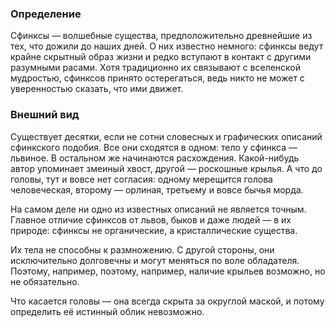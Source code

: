 ### Определение
Сфинксы — волшебные существа, предположительно древнейшие из тех, что дожили до наших дней. О них известно немного: сфинксы ведут крайне скрытный образ жизни и редко вступают в контакт с другими разумными расами. Хотя традиционно их связывают с вселенской мудростью, сфинксов принято остерегаться, ведь никто не может с уверенностью сказать, что ими движет.

### Внешний вид
Существует десятки, если не сотни словесных и графических описаний сфинкского подобия. Все они сходятся в одном: тело у сфинкса — львиное. В остальном же начинаются расхождения. Какой-нибудь автор упоминает змеиный хвост, другой — роскошные крылья. А что до головы, тут и вовсе нет согласия: одному мерещится голова человеческая, второму — орлиная, третьему и вовсе бычья морда.

На самом деле ни одно из известных описаний не является точным. Главное отличие сфинксов от львов, быков и даже людей — в их природе: сфинксы не органические, а кристаллические существа.

Их тела не способны к размножению. С другой стороны, они исключительно долговечны и могут меняться по воле обладателя. Поэтому, например, поэтому, например, наличие крыльев возможно, но не обязательно.

Что касается головы — она всегда скрыта за округлой маской, и потому определить её истинный облик невозможно.